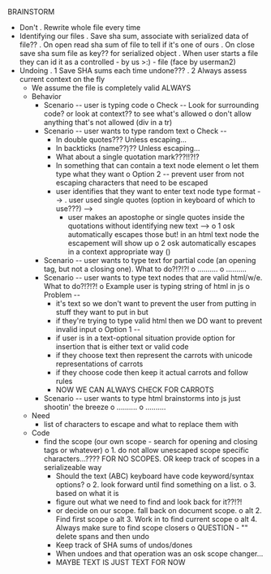 BRAINSTORM
- Don't
  . Rewrite whole file every time
- Identifying our files
  . Save sha sum, associate with serialized data of file??
  . On open read sha sum of file to tell if it's one of ours
  . On close save sha sum file as key?? for serialized object
  . When user starts a file they can id it as a controlled - by us >:) - file (face by userman2)
- Undoing
  . 1 Save SHA sums each time undone???
  . 2 Always assess current context on the fly
    * We assume the file is completely valid ALWAYS
    * Behavior
      + Scenario -- user is typing code
        o Check -- Look for surrounding code? or look at context?? to see what's allowed
        o don't allow anything that's not allowed (div in a tr)
      + Scenario -- user wants to type random text
        o Check --
          - In double quotes??? Unless escaping...
          - In backticks (name??)?? Unless escaping...
          - What about a single quotation mark???!!?!?
          - In something that can contain a text node element
        o let them type what they want
        o Option 2 -- prevent user from not escaping characters that need to be escaped
          - user identifies that they want to enter text node type format -->
            . user used single quotes (option in keyboard of which to use???) -->
              * user makes an apostophe or single quotes inside the quotations without identifying new text -->
                o 1 osk automatically escapes those but! in an html text node the escapement will show up
                o 2 osk automatically escapes in a context appropriate way ()
      + Scenario -- user wants to type text for partial code (an opening tag, but not a closing one). What to do?!?!?!
        o ..........
        o ..........
      + Scenario -- user wants to type text nodes that are valid html/w/e. What to do?!?!?!
        o Example user is typing string of html in js
        o Problem --
          - it's text so we don't want to prevent the user from putting in stuff they want to put in but
          - if they're trying to type valid html then we DO want to prevent invalid input
        o Option 1 --
          - if user is in a text-optional situation provide option for insertion that is either text or valid code
          - if they choose text then represent the carrots with unicode representations of carrots
          - if they choose code then keep it actual carrots and follow rules
          - NOW WE CAN ALWAYS CHECK FOR CARROTS
      + Scenario -- user wants to type html brainstorms into js just shootin' the breeze
        o ..........
        o ..........
    * Need
      + list of characters to escape and what to replace them with
    * Code
      + find the scope (our own scope - search for opening and closing tags or whatever)
        o 1. do not allow unescaped scope specific characters...???? FOR NO SCOPES. OR keep track of scopes in a serializeable way
          - Should the text (ABC) keyboard have code keyword/syntax options?
        o 2. look forward until find something on a list.
        o 3. based on what it is
          - figure out what we need to find and look back for it??!?!
          - or decide on our scope. fall back on document scope.
        o alt 2. Find first scope
        o alt 3. Work in to find current scope
        o alt 4. Always make sure to find scope closers
        o QUESTION - "<span></span>" delete spans and then undo
          - Keep track of SHA sums of undos/dones
          - When undoes and that operation was an osk scope changer...
          - MAYBE TEXT IS JUST TEXT FOR NOW
